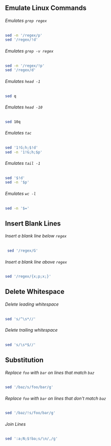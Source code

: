 
## Emulate Linux Commands
###### Emulates `grep regex`
```bash
sed -n '/regex/p'
sed '/regex/!d'
```
###### Emulates `grep -v regex`
```bash
sed -n '/regex/!p'
sed '/regex/d'
```
###### Emulates `head -1`
```bash
sed q
```
###### Emulates `head -10`
```bash
sed 10q
```
###### Emulates `tac`
```bash
sed '1!G;h;$!d'
sed -n '1!G;h;$p'
```
###### Emulates `tail -1`
```bash
sed '$!d'
sed -n '$p'
```
###### Emulates `wc -l`
```bash
sed -n '$='
```

## Insert Blank Lines
###### Insert a blank line below `regex`
```bash
 sed '/regex/G'
```
###### Insert a blank line above `regex`
```bash
sed '/regex/{x;p;x;}'
```

## Delete Whitespace
###### Delete leading whitespace
```bash
sed 's/^\s*//'
```
###### Delete trailing whitespace
```bash
sed 's/\s*$//'
```

## Substitution
###### Replace `foo` with `bar` on lines that match `baz`
```bash
sed '/baz/s/foo/bar/g'
```
###### Replace `foo` with `bar` on lines that don't match `baz`
```bash
sed '/baz/!s/foo/bar/g'
```
###### Join Lines
```bash
sed ':a;N;$!ba;s/\n/,/g'
```

